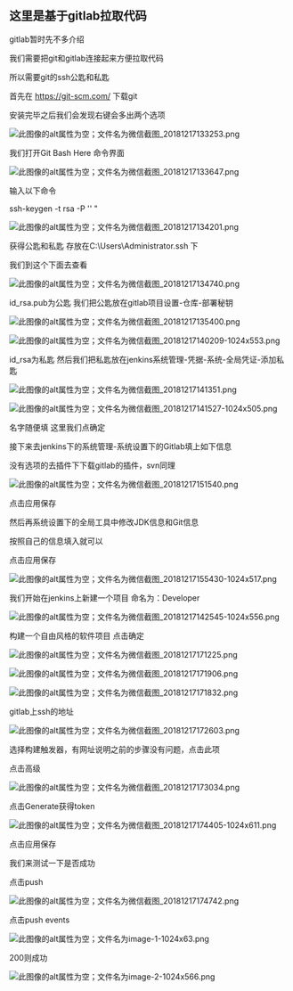  

## 这里是基于gitlab拉取代码

 

 

gitlab暂时先不多介绍

 

 

我们需要把git和gitlab连接起来方便拉取代码

 

 

所以需要git的ssh公匙和私匙

 

 

首先在  https://git-scm.com/ 下载git

 

 

安装完毕之后我们会发现右键会多出两个选项 

 

 

![此图像的alt属性为空；文件名为微信截图_20181217133253.png](http://www.shookm.com/wp-content/uploads/2018/12/%E5%BE%AE%E4%BF%A1%E6%88%AA%E5%9B%BE_20181217133253.png)

 

 

 

我们打开Git Bash Here 命令界面 

 

 

![此图像的alt属性为空；文件名为微信截图_20181217133647.png](http://www.shookm.com/wp-content/uploads/2018/12/%E5%BE%AE%E4%BF%A1%E6%88%AA%E5%9B%BE_20181217133647.png)

 

 

 

输入以下命令

 

 

ssh-keygen -t rsa -P '' "

 

 

![此图像的alt属性为空；文件名为微信截图_20181217134201.png](http://www.shookm.com/wp-content/uploads/2018/12/%E5%BE%AE%E4%BF%A1%E6%88%AA%E5%9B%BE_20181217134201.png)

 

 

 

获得公匙和私匙 存放在C:\Users\Administrator\.ssh 下

 

 

我们到这个下面去查看

 

 

![此图像的alt属性为空；文件名为微信截图_20181217134740.png](http://www.shookm.com/wp-content/uploads/2018/12/%E5%BE%AE%E4%BF%A1%E6%88%AA%E5%9B%BE_20181217134740.png)

 

 

 

id_rsa.pub为公匙 我们把公匙放在gitlab项目设置-仓库-部署秘钥

 

 

![此图像的alt属性为空；文件名为微信截图_20181217135400.png](http://www.shookm.com/wp-content/uploads/2018/12/%E5%BE%AE%E4%BF%A1%E6%88%AA%E5%9B%BE_20181217135400.png)

 

 

 

![此图像的alt属性为空；文件名为微信截图_20181217140209-1024x553.png](http://www.shookm.com/wp-content/uploads/2018/12/%E5%BE%AE%E4%BF%A1%E6%88%AA%E5%9B%BE_20181217140209-1024x553.png)

 

 

 


id_rsa为私匙  然后我们把私匙放在jenkins系统管理-凭据-系统-全局凭证-添加私匙

 

 

![此图像的alt属性为空；文件名为微信截图_20181217141351.png](http://www.shookm.com/wp-content/uploads/2018/12/%E5%BE%AE%E4%BF%A1%E6%88%AA%E5%9B%BE_20181217141351.png)

 

 

 

![此图像的alt属性为空；文件名为微信截图_20181217141527-1024x505.png](http://www.shookm.com/wp-content/uploads/2018/12/%E5%BE%AE%E4%BF%A1%E6%88%AA%E5%9B%BE_20181217141527-1024x505.png)

 

 

 

名字随便填 这里我们点确定

 

 

接下来去jenkins下的系统管理-系统设置下的Gitlab填上如下信息

 

 

没有选项的去插件下下载gitlab的插件，svn同理

 

 

![此图像的alt属性为空；文件名为微信截图_20181217151540.png](http://www.shookm.com/wp-content/uploads/2018/12/%E5%BE%AE%E4%BF%A1%E6%88%AA%E5%9B%BE_20181217151540.png)

 

 

 

点击应用保存

 

 

然后再系统设置下的全局工具中修改JDK信息和Git信息

 

 

按照自己的信息填入就可以

 

 

点击应用保存

 

 

![此图像的alt属性为空；文件名为微信截图_20181217155430-1024x517.png](http://www.shookm.com/wp-content/uploads/2018/12/%E5%BE%AE%E4%BF%A1%E6%88%AA%E5%9B%BE_20181217155430-1024x517.png)

 

 

 

我们开始在jenkins上新建一个项目 命名为：Developer

 

 

![此图像的alt属性为空；文件名为微信截图_20181217142545-1024x556.png](http://www.shookm.com/wp-content/uploads/2018/12/%E5%BE%AE%E4%BF%A1%E6%88%AA%E5%9B%BE_20181217142545-1024x556.png)

 

 

 

构建一个自由风格的软件项目 点击确定

 

 

![此图像的alt属性为空；文件名为微信截图_20181217171225.png](http://www.shookm.com/wp-content/uploads/2018/12/%E5%BE%AE%E4%BF%A1%E6%88%AA%E5%9B%BE_20181217171225.png)

 

 

 

![此图像的alt属性为空；文件名为微信截图_20181217171906.png](http://www.shookm.com/wp-content/uploads/2018/12/%E5%BE%AE%E4%BF%A1%E6%88%AA%E5%9B%BE_20181217171906.png)

 

 

 

![此图像的alt属性为空；文件名为微信截图_20181217171832.png](http://www.shookm.com/wp-content/uploads/2018/12/%E5%BE%AE%E4%BF%A1%E6%88%AA%E5%9B%BE_20181217171832.png)

 

gitlab上ssh的地址

 

 

![此图像的alt属性为空；文件名为微信截图_20181217172603.png](http://www.shookm.com/wp-content/uploads/2018/12/%E5%BE%AE%E4%BF%A1%E6%88%AA%E5%9B%BE_20181217172603.png)

 

选择构建触发器，有网址说明之前的步骤没有问题，点击此项

 

 

点击高级

 

 

![此图像的alt属性为空；文件名为微信截图_20181217173034.png](http://www.shookm.com/wp-content/uploads/2018/12/%E5%BE%AE%E4%BF%A1%E6%88%AA%E5%9B%BE_20181217173034.png)

 

点击Generate获得token

 

 

![此图像的alt属性为空；文件名为微信截图_20181217174405-1024x611.png](http://www.shookm.com/wp-content/uploads/2018/12/%E5%BE%AE%E4%BF%A1%E6%88%AA%E5%9B%BE_20181217174405-1024x611.png)

 

 

 

点击应用保存

 

 

我们来测试一下是否成功

 

 

点击push

 

 

![此图像的alt属性为空；文件名为微信截图_20181217174742.png](http://www.shookm.com/wp-content/uploads/2018/12/%E5%BE%AE%E4%BF%A1%E6%88%AA%E5%9B%BE_20181217174742.png)

 

 

 

点击push events

 

 

![此图像的alt属性为空；文件名为image-1-1024x63.png](http://www.shookm.com/wp-content/uploads/2018/12/image-1-1024x63.png)

 

 

 

200则成功

 

 

![此图像的alt属性为空；文件名为image-2-1024x566.png](http://www.shookm.com/wp-content/uploads/2018/12/image-2-1024x566.png)